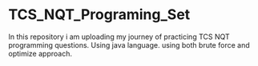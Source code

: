 # TCS_NQT_Programing_Set
In this repository i am uploading my journey of practicing TCS NQT programming questions. 
Using java language.
using both brute force and optimize approach.

